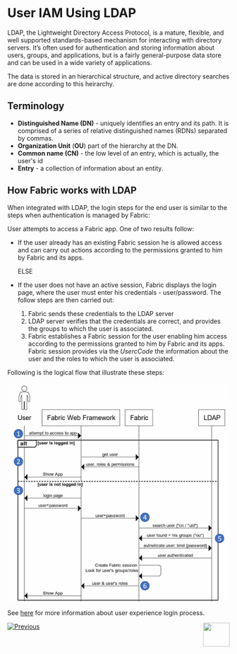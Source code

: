 # User IAM Using LDAP

LDAP, the Lightweight Directory Access Protocol, is a mature, flexible, and well supported standards-based mechanism for interacting with directory servers. It’s often used for authentication and storing information about users, groups, and applications, but is a fairly general-purpose data store and can be used in a wide variety of applications.

The data is stored in an hierarchical structure, and active directory searches are done according to this heirarchy.

## Terminology

- **Distinguished Name (DN)** -  uniquely identifies an entry and its path. It is comprised of a series of  relative distinguished names (RDNs) separated by commas.  
- **Organization Unit** (**OU**) part of the  hierarchy at the DN.
- **Common name (CN)** - the low level of an entry,  which is actually, the user's id
- **Entry** - a collection of information about an  entity.


## How Fabric works with LDAP 

When integrated with LDAP, the login steps for the end user is similar to the steps when authentication is managed by Fabric:

User attempts to access a Fabric app. One of two results follow: 

   - If the user already has an existing Fabric session he is allowed access and can carry out actions according to the permissions granted to him by Fabric and its apps. 
     
     ELSE
   - If the user does not have an active session, Fabric displays the login page, where the user must enter his credentials - user/password. The follow steps are then carried out: 

     1. Fabric sends these credentials to the LDAP server
     2. LDAP server verifies that the credentials are correct,  and provides the groups to which the user is associated.
     3. Fabric establishes a Fabric session for the user enabling him access according to the permissions granted to him by Fabric and its apps. Fabric session provides via the *UsercCode* the information about the user and the roles to which the user is associated.

Following is the logical flow that illustrate these steps: 


<img src="/articles/26_fabric_security/images/15_Fabric LDAP.jpg">

 

See [here]() for more information about user experience login process.



[![Previous](/articles/images/Previous.png)](/articles/26_fabric_security/06_data_masking.md)[<img align="right" width="60" height="54" src="/articles/images/Next.png">](/articles/26_fabric_security/12_web_login.md)
